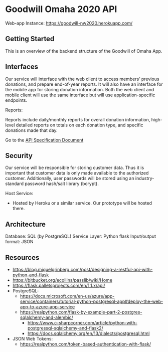 # Goodwill Omaha 2020 API

Web-app Instance: https://goodwill-nw2020.herokuapp.com/
## Getting Started

This is an overview of the backend structure of the Goodwill of Omaha App.

## Interfaces

Our service will interface with the web client to access members’ previous
donations, and prepare end-of-year reports. It will also have an interface for
the mobile app for storing donation information. Both the web client and mobile
client will use the same interface but will use application-specific endpoints.

Reports:

Reports include daily/monthly reports for overall donation information,
high-level detailed reports on totals on each donation type, and specific
donations made that day.

Go to the [API Specification Document](specification.md)

## Security

Our service will be responsible for storing customer data. Thus it is important
that customer data is only made available to the authorized customer.
Additionally, user passwords will be stored using an industry-standard password
hash/salt library (bcrypt).

Host Service:

- Hosted by Heroku or a similar service. Our prototype will be hosted there.

## Architecture

Database: SQL (by PostgreSQL)
Service Layer: Python flask
Input/output format: JSON

## Resources
- https://blog.miguelgrinberg.com/post/designing-a-restful-api-with-python-and-flask
- https://bitbucket.org/ecollins/passlib/wiki/Home
- https://flask.palletsprojects.com/en/1.1.x/api/
- PostgreSQL:
  - https://docs.microsoft.com/en-us/azure/app-service/containers/tutorial-python-postgresql-app#deploy-the-web-app-to-azure-app-service
  - https://realpython.com/flask-by-example-part-2-postgres-sqlalchemy-and-alembic/
	- https://www.c-sharpcorner.com/article/python-with-postgressql-sqlalchemy-and-flask2/
	- https://docs.sqlalchemy.org/en/13/dialects/postgresql.html
- JSON Web Tokens:
  - https://realpython.com/token-based-authentication-with-flask/
